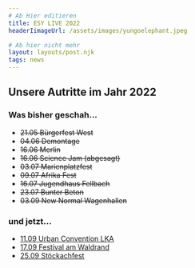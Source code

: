 ```yaml
---
# Ab Hier editieren
title: ESY LIVE 2022
headerIimageUrl: /assets/images/yungoelephant.jpeg

# Ab hier nicht mehr
layout: layouts/post.njk
tags: news
---
```



## Unsere Autritte im Jahr 2022
### Was bisher geschah...
- <del>21.05 Bürgerfest West</del>
- <del>04.06 Demontage</del>
- <del>16.06 Merlin</del>
- <del>16.06 Science Jam (abgesagt)</del>
- <del>03.07 Marienplatzfest</del>
- <del>09.07 Afrika Fest</del>
- <del>16.07 Jugendhaus Fellbach</del>
- <del>23.07 Bunter Beton</del>
- <del>03.09 New Normal Wagenhallen</del>
### und jetzt...

- [11.09 Urban Convention LKA](https://lka-longhorn.de/events/urban-convention-lifestyle-messe/)
- [17.09 Festival am Waldrand](https://instagram.com/kollektivamwaldrand?igshid=YmMyMTA2M2Y=)
- [25.09 Stöckachfest](https://www.stoeckach29.de/newsleser/282.html)
